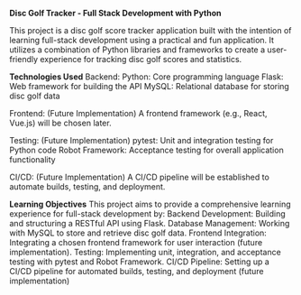 **Disc Golf Tracker - Full Stack Development with Python**

This project is a disc golf score tracker application built with the intention of learning full-stack development using a practical and fun application. It utilizes a combination of Python libraries and frameworks to create a user-friendly experience for tracking disc golf scores and statistics.

**Technologies Used**
Backend:
  Python: Core programming language
  Flask: Web framework for building the API
  MySQL: Relational database for storing disc golf data
  
Frontend: (Future Implementation)
  A frontend framework (e.g., React, Vue.js) will be chosen later.
  
Testing: (Future Implementation)
  pytest: Unit and integration testing for Python code
  Robot Framework: Acceptance testing for overall application functionality
  
CI/CD: (Future Implementation)
  A CI/CD pipeline will be established to automate builds, testing, and deployment.
  
**Learning Objectives**
This project aims to provide a comprehensive learning experience for full-stack development by:
  Backend Development: Building and structuring a RESTful API using Flask.
  Database Management: Working with MySQL to store and retrieve disc golf data.
  Frontend Integration: Integrating a chosen frontend framework for user interaction (future implementation).
  Testing: Implementing unit, integration, and acceptance testing with pytest and Robot Framework.
  CI/CD Pipeline: Setting up a CI/CD pipeline for automated builds, testing, and deployment (future implementation)
